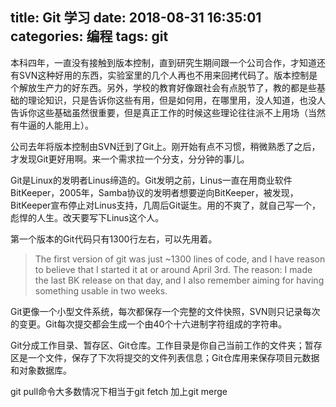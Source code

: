 title: Git 学习
date: 2018-08-31 16:35:01
categories: 编程
tags: git
---
本科四年，一直没有接触到版本控制，直到研究生期间跟一个公司合作，才知道还有SVN这种好用的东西，实验室里的几个人再也不用来回拷代码了。版本控制是个解放生产力的好东西。另外，学校的教育好像跟社会有点脱节了，教的都是些基础的理论知识，只是告诉你这些有用，但是如何用，在哪里用，没人知道，也没人告诉你这些基础虽然很重要，但是真正工作的时候这些理论往往派不上用场（当然有牛逼的人能用上）。

公司去年将版本控制由SVN迁到了Git上。刚开始有点不习惯，稍微熟悉了之后，才发现Git更好用啊。来一个需求拉一个分支，分分钟的事儿。

Git是Linux的发明者Linus缔造的。Git发明之前，Linus一直在用商业软件BitKeeper，2005年，Samba协议的发明者想要逆向BitKeeper，被发现，BitKeeper宣布停止对Linus支持，几周后Git诞生。用的不爽了，就自己写一个，彪悍的人生。改天要写下Linus这个人。

第一个版本的Git代码只有1300行左右，可以先用着。

>The first version of git was just ~1300 lines of code, and I have reason 
to believe that I started it at or around April 3rd. The reason: I made 
the last BK release on that day, and I also remember aiming for having 
something usable in two weeks.


Git更像一个小型文件系统，每次都保存一个完整的文件快照，SVN则只记录每次的变更。Git每次提交都会生成一个由40个十六进制字符组成的字符串。

Git分成工作目录、暂存区、Git仓库。工作目录是你自己当前工作的文件夹；暂存区是一个文件，保存了下次将提交的文件列表信息；Git仓库用来保存项目元数据和对象数据库。


git pull命令大多数情况下相当于git fetch 加上git merge